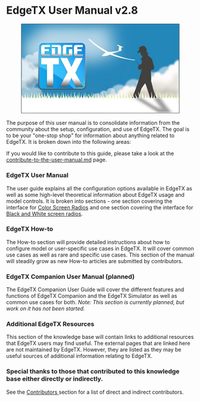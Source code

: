 # EdgeTX User Manual v2.8

<figure><img src=".gitbook/assets/cover1.jpg" alt=""><figcaption></figcaption></figure>

The purpose of this user manual is to consolidate information from the community about the setup, configuration, and use of EdgeTX. The goal is to be your "one-stop shop" for information about anything related to EdgeTX. It is broken down into the following areas:

If you would like to contribute to this guide, please take a look at the [contribute-to-the-user-manual.md](contribute-to-the-user-manual.md "mention") page.

### EdgeTX User Manual

The user guide explains all the configuration options available in EdgeTX as well as some high-level theoretical information about EdgeTX usage and model controls. It is broken into sections - one section covering the interface for [Color Screen Radios](edgetx-user-manual/user-manual-for-color-screen-radios/) and one section covering the interface for [Black and White screen radios](b-and-w-radios/).

### EdgeTX How-to

The How-to section will provide detailed instructions about how to configure model or user-specific use cases in EdgeTX. It will cover common use cases as well as rare and specific use cases. This section of the manual will steadily grow as new How-to articles are submitted by contributors.

### **EdgeTX Companion User Manual (planned)**

The EdgeTX Companion User Guide will cover the different features and functions of EdgeTX Companion and the EdgeTX Simulator as well as common use cases for both. _Note: This section is currently planned, but work on it has not been started._

### Additional EdgeTX Resources

This section of the knowledge base will contain links to additional resources that EdgeTX users may find useful. The external pages that are linked here are not maintained by EdgeTX. However, they are listed as they may be useful sources of additional information relating to EdgeTX.

### Special thanks to those that contributed to this knowledge base either directly or indirectly.

See the [Contributors ](more/contributors.md)section for a list of direct and indirect contributors.
